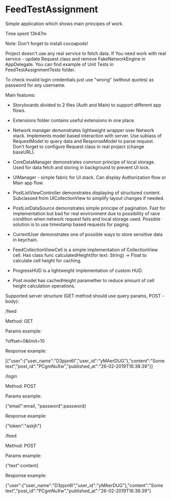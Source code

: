 # FeedTestAssignment

Simple application which shows main principes of work.

Time spent 13h47m

Note: Don't forget to install cocoapods!

Project doesn't use any real service to fetch data. If You need work with real service - update Request class and remove FakeNetworkEngine in AppDelegate.
You can find example of Unit Tests in FeedTestAssignmentTests folder.

To check invalid login credentials just use "wrong" (without quotes) as password for any username.

Main features:
- Storyboards divided to 2 files (Auth and Main) to support different app flows.

- Extensions folder contains useful extensions in one place.

- Network manager demonstrates lightweight wrapper over Network stack. Implements model based interaction with server. Use sublass of RequestModel to query data and ResponseModel to parse request. Don't forget to configure Request class in real project (change baseURL).

- CoreDataManager demonstrates common principe of local storage. Used for data fetch and storing in background to prevent UI lock.

- UIManager - simple fabric for UI stack. Can display Authorization flow or Main app flow.

- PostListViewController demonstrates displaying of structured content. Subclassed from UICollectionView to simplify layout changes if needed.

- PostListDataSource demonstrates simple principe of pagination. Fast for implementation but bad for real environment due to possibility of race condition when network request fails and local storage used. Possible solution is to use timestamp based requests for paging.

- CurrentUser demonstrates one of possible ways to store sensitive data in keychain.

- FeedCollectionViewCell is a simple implementation of CollectionView cell. Has class func calculatedHeight(for text: String) -> Float to calculate cell height for caching.

- ProgressHUD is a lightweight implementation of custom HUD. 

- Post model has cachedHeight paramether to reduce amount of cell height calculation operations.

Supported server structure (GET method should use query params, POST - body):

/feed

Method: GET

Params example:

?offset=0&limit=10

Response example:

[{"user":{"user_name":"D3pjxn6l","user_id":"yMAerDUG"},"content":"Some text","post_id":"PCgmNuXw","published_at":"26-02-2019T16:38:39"}]

/login

Method: POST

Params example:

{"email":email, "password":password}

Response example:

{"token":"askjh"}

/feed

Method: POST

Params example:

{"text":content}

Response example:

{"user":{"user_name":"D3pjxn6l","user_id":"yMAerDUG"},"content":"Some text","post_id":"PCgmNuXw","published_at":"26-02-2019T16:38:39"}
